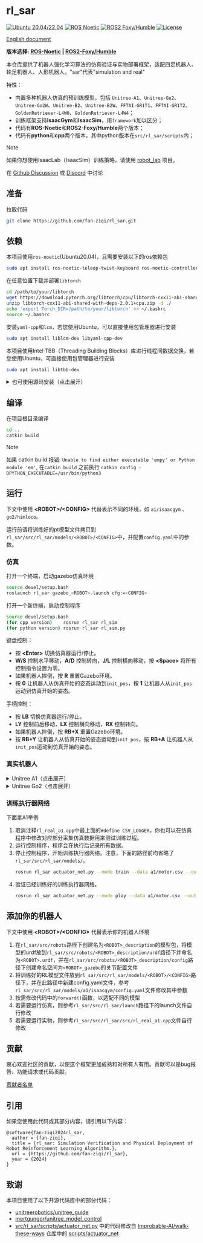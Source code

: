 # rl_sar

[![Ubuntu 20.04/22.04](https://img.shields.io/badge/Ubuntu-20.04/22.04-blue.svg?logo=ubuntu)](https://ubuntu.com/)
[![ROS Noetic](https://img.shields.io/badge/ros-noetic-brightgreen.svg?logo=ros)](https://wiki.ros.org/noetic)
[![ROS2 Foxy/Humble](https://img.shields.io/badge/ros2-foxy/humble-brightgreen.svg?logo=ros)](https://wiki.ros.org/foxy)
[![License](https://img.shields.io/badge/license-Apache2.0-yellow.svg?logo=apache)](https://opensource.org/license/apache-2-0)

[English document](README.md)

**版本选择: [ROS-Noetic](https://github.com/fan-ziqi/rl_sar/tree/main) | [ROS2-Foxy/Humble](https://github.com/fan-ziqi/rl_sar/tree/ros2)**

本仓库提供了机器人强化学习算法的仿真验证与实物部署框架，适配四足机器人、轮足机器人、人形机器人。"sar"代表"simulation and real"

特性：
- 内置多种机器人仿真的预训练模型，包括 `Unitree-A1`、`Unitree-Go2`、`Unitree-Go2W`、`Unitree-B2`、`Unitree-B2W`、`FFTAI-GR1T1`、`FFTAI-GR1T2`、`GoldenRetriever-L4W0`、`GoldenRetriever-L4W4`；
- 训练框架支持**IsaacGym**和**IsaacSim**，用`framework`加以区分；
- 代码有**ROS-Noetic**和**ROS2-Foxy/Humble**两个版本；
- 代码有**python**和**cpp**两个版本，其中python版本在`src/rl_sar/scripts`内；

> [!NOTE]
> 如果你想使用IsaacLab（IsaacSim）训练策略，请使用 [robot_lab](https://github.com/fan-ziqi/robot_lab) 项目。
>
> 在 [Github Discussion](https://github.com/fan-ziqi/rl_sar/discussions) 或 [Discord](https://discord.gg/MC9KguQHtt) 中讨论

## 准备

拉取代码

```bash
git clone https://github.com/fan-ziqi/rl_sar.git
```

## 依赖

本项目使用`ros-noetic`(Ubuntu20.04)，且需要安装以下的ros依赖包

```bash
sudo apt install ros-noetic-teleop-twist-keyboard ros-noetic-controller-interface ros-noetic-gazebo-ros-control ros-noetic-joint-state-controller ros-noetic-effort-controllers ros-noetic-joint-trajectory-controller ros-noetic-joy
```

在任意位置下载并部署`libtorch`

```bash
cd /path/to/your/libtorch
wget https://download.pytorch.org/libtorch/cpu/libtorch-cxx11-abi-shared-with-deps-2.0.1%2Bcpu.zip
unzip libtorch-cxx11-abi-shared-with-deps-2.0.1+cpu.zip -d ./
echo 'export Torch_DIR=/path/to/your/libtorch' >> ~/.bashrc
source ~/.bashrc
```

安装`yaml-cpp`和`lcm`，若您使用Ubuntu，可以直接使用包管理器进行安装

```bash
sudo apt install liblcm-dev libyaml-cpp-dev
```

本项目使用Intel TBB（Threading Building Blocks）库进行线程间数据交换，若您使用Ubuntu，可直接使用包管理器进行安装

```bash
sudo apt install libtbb-dev
```

<details>

<summary>也可使用源码安装（点击展开）</summary>

安装yaml-cpp

```bash
git clone https://github.com/jbeder/yaml-cpp.git
cd yaml-cpp && mkdir build && cd build
cmake -DYAML_BUILD_SHARED_LIBS=on .. && make
sudo make install
sudo ldconfig
```

安装lcm

```bash
git clone https://github.com/lcm-proj/lcm.git
cd lcm && mkdir build && cd build
cmake .. && make
sudo make install
sudo ldconfig
```
</details>

## 编译

在项目根目录编译

```bash
cd ..
catkin build
```

> [!NOTE]
> 如果 catkin build 报错: `Unable to find either executable 'empy' or Python module 'em'`, 在`catkin build` 之前执行 `catkin config -DPYTHON_EXECUTABLE=/usr/bin/python3`

## 运行

下文中使用 **\<ROBOT\>/\<CONFIG\>** 代替表示不同的环境，如 `a1/isaacgym` 、 `go2/himloco`。

运行前请将训练好的pt模型文件拷贝到`rl_sar/src/rl_sar/models/<ROBOT>/<CONFIG>`中，并配置`config.yaml`中的参数。

### 仿真

打开一个终端，启动gazebo仿真环境

```bash
source devel/setup.bash
roslaunch rl_sar gazebo_<ROBOT>.launch cfg:=<CONFIG>
```

打开一个新终端，启动控制程序

```bash
source devel/setup.bash
(for cpp version)    rosrun rl_sar rl_sim
(for python version) rosrun rl_sar rl_sim.py
```

键盘控制：

* 按 **\<Enter\>** 切换仿真器运行/停止。
* **W/S** 控制水平移动，**A/D** 控制转向，**J/L** 控制横向移动，按 **\<Space\>** 将所有控制指令设置为零。
* 如果机器人摔倒，按 **R** 重置Gazebo环境。
* 按 **0** 让机器人从仿真开始的姿态运动到`init_pos`，按 **1** 让机器人从`init_pos`运动到仿真开始的姿态。

手柄控制：

* 按 **LB** 切换仿真器运行/停止。
* **LY** 控制前后移动，**LX** 控制横向移动，**RX** 控制转向。
* 如果机器人摔倒，按 **RB+X** 重置Gazebo环境。
* 按 **RB+Y** 让机器人从仿真开始的姿态运动到`init_pos`，按 **RB+A** 让机器人从`init_pos`运动到仿真开始的姿态。

### 真实机器人

<details>

<summary>Unitree A1（点击展开）</summary>

与Unitree A1连接可以使用无线与有线两种方式

* 无线：连接机器人发出的Unitree开头的WIFI **（注意：无线连接可能会出现丢包断联甚至失控，请注意安全）**
* 有线：用网线连接计算机和机器人的任意网口，配置计算机地址为192.168.123.162，子网掩码255.255.255.0

新建终端，启动控制程序

```bash
source devel/setup.bash
rosrun rl_sar rl_real_a1
```

按下遥控器的**R2**键让机器人切换到默认站起姿态，按下**R1**键切换到RL控制模式，任意状态按下**L2**切换到最初的趴下姿态。左摇杆上下控制x左右控制yaw，右摇杆左右控制y。

或者按下键盘上的**0**键让机器人切换到默认站起姿态，按下**P**键切换到RL控制模式，任意状态按下**1**键切换到最初的趴下姿态。WS控制x，AD控制yaw，JL控制y。

</details>

<details>

<summary>Unitree Go2（点击展开）</summary>

1. 用网线的一端连接Go2机器人，另一端连接用户电脑，并开启电脑的 USB Ethernet 后进行配置。机器狗机载电脑的 IP 地地址为 192.168.123.161，故需将电脑 USB Ethernet 地址设置为与机器狗同一网段，如在 Address 中输入 192.168.123.222 (“222”可以改成其他)。
2. 通过`ifconfig`命令查看123网段的网卡名字，如`enxf8e43b808e06`，下文用 \<YOUR_NETWORK_INTERFACE\> 代替
3. 新建终端，启动控制程序
    ```bash
    source devel/setup.bash
    rosrun rl_sar rl_real_go2 <YOUR_NETWORK_INTERFACE>
    ```
4. Go2支持手柄与键盘控制，方法与上面a1相同

</details>

### 训练执行器网络

下面拿A1举例

1. 取消注释`rl_real_a1.cpp`中最上面的`#define CSV_LOGGER`，你也可以在仿真程序中修改对应部分采集仿真数据用来测试训练过程。
2. 运行控制程序，程序会在执行后记录所有数据。
3. 停止控制程序，开始训练执行器网络。注意，下面的路径前均省略了`rl_sar/src/rl_sar/models/`。
    ```bash
    rosrun rl_sar actuator_net.py --mode train --data a1/motor.csv --output a1/motor.pt
    ```
4. 验证已经训练好的训练执行器网络。
    ```bash
    rosrun rl_sar actuator_net.py --mode play --data a1/motor.csv --output a1/motor.pt
    ```

## 添加你的机器人

下文中使用 **\<ROBOT\>/\<CONFIG\>** 代替表示你的机器人环境

1. 在`rl_sar/src/robots`路径下创建名为`<ROBOT>_description`的模型包，将模型的urdf放到`rl_sar/src/robots/<ROBOT>_description/urdf`路径下并命名为`<ROBOT>.urdf`，并在`rl_sar/src/robots/<ROBOT>_description/config`路径下创建命名空间为`<ROBOT>_gazebo`的关节配置文件
2. 将训练好的RL模型文件放到`rl_sar/src/rl_sar/models/<ROBOT>/<CONFIG>`路径下，并在此路径中新建config.yaml文件，参考`rl_sar/src/rl_sar/models/a1/isaacgym/config.yaml`文件修改其中参数
3. 按需修改代码中的`forward()`函数，以适配不同的模型
4. 若需要运行仿真，则参考`rl_sar/src/rl_sar/launch`路径下的launch文件自行修改
5. 若需要运行实物，则参考`rl_sar/src/rl_sar/src/rl_real_a1.cpp`文件自行修改

## 贡献

衷心欢迎社区的贡献，以使这个框架更加成熟和对所有人有用。贡献可以是bug报告、功能请求或代码贡献。

[贡献者名单](CONTRIBUTORS.md)

## 引用

如果您使用此代码或其部分内容，请引用以下内容：

```
@software{fan-ziqi2024rl_sar,
  author = {fan-ziqi},
  title = {rl_sar: Simulation Verification and Physical Deployment of Robot Reinforcement Learning Algorithm.},
  url = {https://github.com/fan-ziqi/rl_sar},
  year = {2024}
}
```

## 致谢

本项目使用了以下开源代码库中的部分代码：

- [unitreerobotics/unitree_guide](https://github.com/unitreerobotics/unitree_guide)
- [mertgungor/unitree_model_control](https://github.com/mertgungor/unitree_model_control)
- [src/rl_sar/scripts/actuator_net.py](src/rl_sar/scripts/actuator_net.py) 中的代码修改自 [Improbable-AI/walk-these-ways](https://github.com/Improbable-AI/walk-these-ways) 仓库中的 [scripts/actuator_net](https://github.com/Improbable-AI/walk-these-ways/tree/master/scripts/actuator_net)

